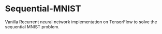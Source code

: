 # Sequential-MNIST
Vanilla Recurrent neural network implementation on TensorFlow to solve the sequential MNIST problem.
